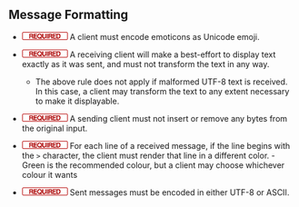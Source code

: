Message Formatting
------------------

- ![](/badge/req.png) A client must encode emoticons as Unicode emoji.

- ![](/badge/req.png) A receiving client will make a best-effort to display
  text exactly as it was sent, and must not transform the text in any way.
    - The above rule does not apply if malformed UTF-8 text is received. In
      this case, a client may transform the text to any extent necessary to
      make it displayable.

- ![](/badge/req.png) A sending client must not insert or remove any bytes from
  the original input.

- ![](/badge/req.png) For each line of a received message, if the line begins
  with the `>` character, the client must render that line in a different
  color.
    -Green is the recommended colour, but a client may choose whichever colour
    it wants

- ![](/badge/req.png) Sent messages must be encoded in either UTF-8 or ASCII.
